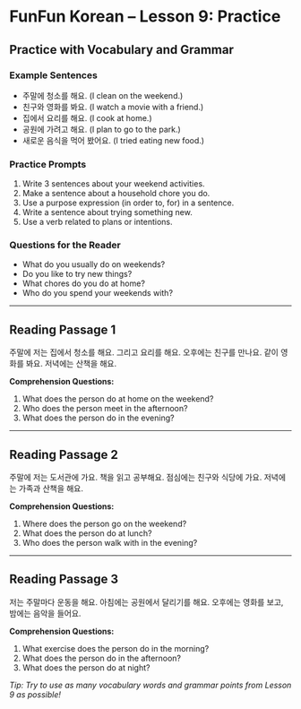 # FunFun Korean – Lesson 9: Practice

## Practice with Vocabulary and Grammar

### Example Sentences
- 주말에 청소를 해요. (I clean on the weekend.)
- 친구와 영화를 봐요. (I watch a movie with a friend.)
- 집에서 요리를 해요. (I cook at home.)
- 공원에 가려고 해요. (I plan to go to the park.)
- 새로운 음식을 먹어 봤어요. (I tried eating new food.)

### Practice Prompts
1. Write 3 sentences about your weekend activities.
2. Make a sentence about a household chore you do.
3. Use a purpose expression (in order to, for) in a sentence.
4. Write a sentence about trying something new.
5. Use a verb related to plans or intentions.

### Questions for the Reader
- What do you usually do on weekends?
- Do you like to try new things?
- What chores do you do at home?
- Who do you spend your weekends with?

---

## Reading Passage 1

주말에 저는 집에서 청소를 해요. 그리고 요리를 해요. 오후에는 친구를 만나요. 같이 영화를 봐요. 저녁에는 산책을 해요.

**Comprehension Questions:**
1. What does the person do at home on the weekend?
2. Who does the person meet in the afternoon?
3. What does the person do in the evening?

---

## Reading Passage 2

주말에 저는 도서관에 가요. 책을 읽고 공부해요. 점심에는 친구와 식당에 가요. 저녁에는 가족과 산책을 해요.

**Comprehension Questions:**
1. Where does the person go on the weekend?
2. What does the person do at lunch?
3. Who does the person walk with in the evening?

---

## Reading Passage 3

저는 주말마다 운동을 해요. 아침에는 공원에서 달리기를 해요. 오후에는 영화를 보고, 밤에는 음악을 들어요.

**Comprehension Questions:**
1. What exercise does the person do in the morning?
2. What does the person do in the afternoon?
3. What does the person do at night?

*Tip: Try to use as many vocabulary words and grammar points from Lesson 9 as possible!*
